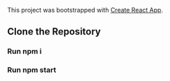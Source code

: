 This project was bootstrapped with [Create React App](https://github.com/facebook/create-react-app).

## Clone the Repository

### Run npm i

### Run npm start
